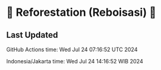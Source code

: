 
# 🌳 Reforestation (Reboisasi) 🌲

## Last Updated

GitHub Actions time: Wed Jul 24 07:16:52 UTC 2024

Indonesia/Jakarta time: Wed Jul 24 14:16:52 WIB 2024
